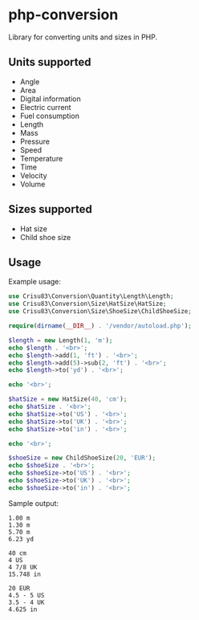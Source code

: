 php-conversion
==============

Library for converting units and sizes in PHP.

## Units supported

 * Angle
 * Area
 * Digital information
 * Electric current
 * Fuel consumption
 * Length
 * Mass
 * Pressure
 * Speed
 * Temperature
 * Time
 * Velocity
 * Volume

## Sizes supported

 * Hat size
 * Child shoe size

## Usage

Example usage:

```php
use Crisu83\Conversion\Quantity\Length\Length;
use Crisu83\Conversion\Size\HatSize\HatSize;
use Crisu83\Conversion\Size\ShoeSize\ChildShoeSize;

require(dirname(__DIR__) . '/vendor/autoload.php');

$length = new Length(1, 'm');
echo $length . '<br>';
echo $length->add(1, 'ft') . '<br>';
echo $length->add(5)->sub(2, 'ft') . '<br>';
echo $length->to('yd') . '<br>';

echo '<br>';

$hatSize = new HatSize(40, 'cm');
echo $hatSize . '<br>';
echo $hatSize->to('US') . '<br>';
echo $hatSize->to('UK') . '<br>';
echo $hatSize->to('in') . '<br>';

echo '<br>';

$shoeSize = new ChildShoeSize(20, 'EUR');
echo $shoeSize . '<br>';
echo $shoeSize->to('US') . '<br>';
echo $shoeSize->to('UK') . '<br>';
echo $shoeSize->to('in') . '<br>';
```

Sample output:

```
1.00 m
1.30 m
5.70 m
6.23 yd

40 cm
4 US
4 7/8 UK
15.748 in

20 EUR
4.5 - 5 US
3.5 - 4 UK
4.625 in
```